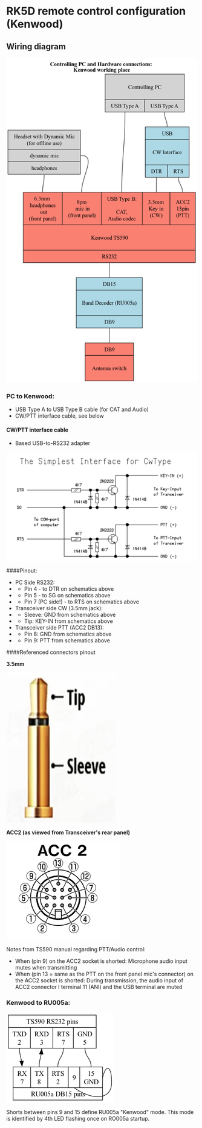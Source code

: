# RK5D remote control configuration (Kenwood)

## Wiring diagram
![hardware](images/hw.png)

### PC to Kenwood:
- USB Type A to USB Type B cable (for CAT and Audio)
- CW/PTT interface cable, see below

#### CW/PTT interface cable
- Based USB-to-RS232 adapter

![cw-interface](images/cw-interface.png)

####Pinout:
- PC Side RS232:
- - Pin 4 - to DTR on schematics above
- - Pin 5 - to SG on schematics above
- - Pin 7 (PC side!) - to RTS on schematics above
- Transceiver side CW (3.5mm jack):
- - Sleeve: GND from schematics above
- - Tip: KEY-IN from schematics above
- Transceiver side PTT (ACC2 DB13):
- - Pin 8: GND from schematics above
- - Pin 9: PTT from schematics above
    
####Referenced connectors pinout

**3.5mm**

![3.5](images/3.5.png)

**ACC2 (as viewed from Transceiver's rear panel)**

![acc2](images/acc2.png)

Notes from TS590 manual regarding PTT/Audio control:
- When (pin 9) on the ACC2 socket is shorted: Microphone audio input mutes when transmitting
- When (pin 13 = same as the PTT on the front panel mic's connector) on the ACC2 socket is shorted: During transmission, the audio input of ACC2 connector I terminal 11 (ANI) and the USB terminal are muted

### Kenwood to RU005a:

![pinout](images/com-ru005a.png)

Shorts between pins 9 and 15 define RU005a "Kenwood" mode.
This mode is identified by 4th LED flashing once on RO005a startup. 